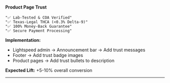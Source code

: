 #### Product Page Trust

```
"✅ Lab-Tested & COA Verified"
"✅ Texas-Legal THCA (<0.3% Delta-9)"
"✅ 100% Money-Back Guarantee"
"✅ Secure Payment Processing"
```

**Implementation:**

- Lightspeed admin → Announcement bar → Add trust messages
- Footer → Add trust badge images
- Product pages → Add trust bullets to description

**Expected Lift:** +5-10% overall conversion

---
